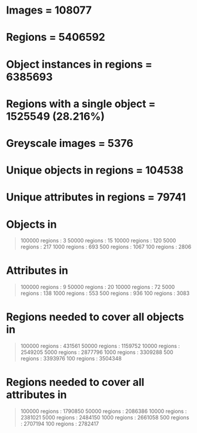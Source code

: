# Images = 108077
# Regions = 5406592
# Object instances in regions = 6385693
# Regions with a single object = 1525549 (28.216%)
# Greyscale images = 5376
# Unique objects in regions = 104538
# Unique attributes in regions = 79741

# Objects in
> 100000  regions : 3
> 50000  regions : 15
> 10000  regions : 120
> 5000  regions : 217
> 1000  regions : 693
> 500  regions : 1067
> 100  regions : 2806

# Attributes in
> 100000  regions : 9
> 50000  regions : 20
> 10000  regions : 72
> 5000  regions : 138
> 1000  regions : 553
> 500  regions : 936
> 100  regions : 3083

# Regions needed to cover all objects in
> 100000  regions : 431561
> 50000  regions : 1159752
> 10000  regions : 2549205
> 5000  regions : 2877796
> 1000  regions : 3309288
> 500  regions : 3393976
> 100  regions : 3504348

# Regions needed to cover all attributes in
> 100000  regions : 1790850
> 50000  regions : 2086386
> 10000  regions : 2381021
> 5000  regions : 2484150
> 1000  regions : 2661058
> 500  regions : 2707194
> 100  regions : 2782417